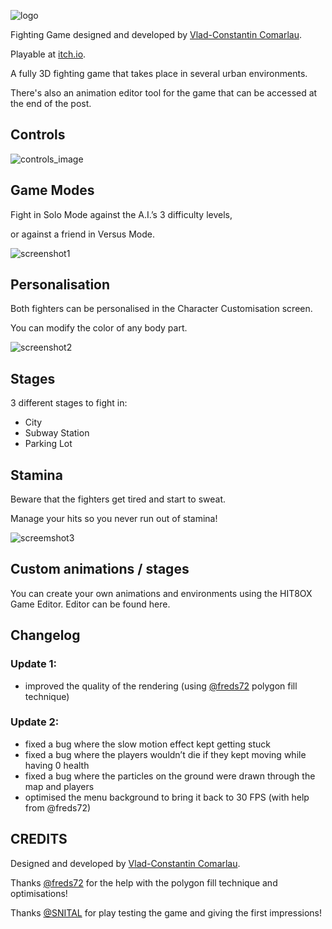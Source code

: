 ![logo](https://img.itch.zone/aW1nLzExOTY3NjMyLnBuZw==/original/4OnSXD.png)

Fighting Game designed and developed by [Vlad-Constantin Comarlau](https://twitter.com/vladcomarlau).

Playable at [itch.io](https://vladcomarlau.itch.io/hit8ox).

A fully 3D fighting game that takes place in several urban environments. 

There's also an animation editor tool for the game that can be accessed at the end of the post.

## Controls
![controls_image](https://img.itch.zone/aW1nLzExOTY3NTkwLnBuZw==/original/De5RK%2B.png)

## Game Modes

Fight in Solo Mode against the A.I.’s 3 difficulty levels,


or against a friend in Versus Mode.

![screenshot1](https://img.itch.zone/aW1nLzExNzgwODU2LmdpZg==/original/qgV9lD.gif)


## Personalisation

Both fighters can be personalised in the Character Customisation screen.

You can modify the color of any body part.

![screenshot2](https://img.itch.zone/aW1nLzExNzgwODc2LmdpZg==/original/d15EpJ.gif)

## Stages

3 different stages to fight in:
- City
- Subway Station
- Parking Lot

## Stamina

Beware that the fighters get tired and start to sweat.

Manage your hits so you never run out of stamina!

![screemshot3](https://img.itch.zone/aW1nLzExNzgwODgwLmdpZg==/original/Vxe5fi.gif)

## Custom animations / stages

You can create your own animations and environments using the HIT8OX Game Editor.
Editor can be found here.

## Changelog

### Update 1:

- improved the quality of the rendering (using [@freds72](https://twitter.com/FSouchu) polygon fill technique)
### Update 2:

- fixed a bug where the slow motion effect kept getting stuck
- fixed a bug where the players wouldn’t die if they kept moving while having 0 health
- fixed a bug where the particles on the ground were drawn through the map and players
- optimised the menu background to bring it back to 30 FPS (with help from @freds72)

## CREDITS
Designed and developed by [Vlad-Constantin Comarlau](https://twitter.com/vladcomarlau).

Thanks [@freds72](https://twitter.com/FSouchu) for the help with the polygon fill technique and optimisations!

Thanks [@SNITAL](https://stefan-nita.com) for play testing the game and giving the first impressions!
